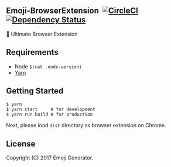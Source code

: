 ## Emoji-BrowserExtension &nbsp;[![CircleCI](https://circleci.com/gh/emoji-gen/Emoji-BrowserExtension/tree/master.svg?style=shield)](https://circleci.com/gh/emoji-gen/Emoji-BrowserExtension/tree/master) [![Dependency Status](https://gemnasium.com/badges/github.com/emoji-gen/Emoji-BrowserExtension.svg)](https://gemnasium.com/github.com/emoji-gen/Emoji-BrowserExtension)

:tada: Ultimate Browser Extension

## Requirements

- Node `$(cat .node-version)`
- [Yarn](https://yarnpkg.com/)

## Getting Started

```
$ yarn
$ yarn start     # for development
$ yarn run build # for production
```

Next, please load `dist` directory  as browser extension on Chrome.

## License

Copyright (C) 2017 Emoji Generator.

